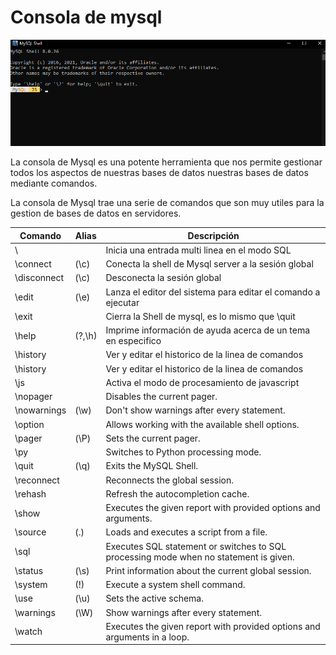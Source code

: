# Consola de mysql

![](images/3-consola-mysql/consola-mysql.png)

La consola de Mysql es una potente herramienta que nos permite gestionar todos los aspectos de nuestras bases de datos
nuestras bases de datos mediante comandos.

La consola de Mysql trae una serie de comandos que son muy utiles para la gestion de bases de datos en servidores.

|Comando        |Alias      |Descripción                                                                                |
|---	        |---        |---	                                                                                    |
|\              |           |Inicia una entrada multi linea en el modo SQL                                              |
|\connect       |   (\c)    |Conecta la shell de Mysql server a la sesión global                                        |
|\disconnect    |   (\c)    |Desconecta la sesión global                                                                |
|\edit          |   (\e)    |Lanza el editor del sistema para editar el comando a ejecutar                              |
|\exit          |           |Cierra la Shell de mysql, es lo mismo que \quit                                            |
|\help          |  (\?,\h)  |Imprime información de ayuda acerca de un tema en especifico                               |
|\history       |           |Ver y editar el historico de la linea de comandos                                          |
|\history       |           |Ver y editar el historico de la linea de comandos                                          |
|\js            |           | Activa el modo de procesamiento de javascript                                             |
|\nopager       |           |Disables the current pager.                                                                |
|\nowarnings    |   (\w)    |    Don't show warnings after every statement.                                             |
|\option        |           |    Allows working with the available shell options.                                       |
|\pager         |   (\P)    | Sets the current pager.                                                                   |
|\py            |           |    Switches to Python processing mode.                                                    |
|\quit          |   (\q)    |  Exits the MySQL Shell.                                                                   |        
|\reconnect     |           | Reconnects the global session.                                                            |    
|\rehash        |           |    Refresh the autocompletion cache.                                                      |    
|\show          |           |  Executes the given report with provided options and  arguments.                          |
|\source        |   (\.)    |    Loads and executes a script from a file.                                               |     
|\sql           |           |    Executes SQL statement or switches to SQL processing mode when no statement is given.  |                                                   
|\status        |   (\s)    |    Print information about the current global session.                                    |                 
|\system        |   (\!)    |    Execute a system shell command.                                                        |
|\use           |   (\u)    |    Sets the active schema.                                                                |
|\warnings      |   (\W)    |    Show warnings after every statement.                                                   | 
|\watch         |           |    Executes the given report with provided options and arguments in a loop.               |
